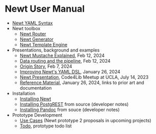 
# Newt User Manual

- [Newt YAML Syntax](newt_yaml_syntax.md)
- Newt toolbox
  - [Newt Router](newt.1.md)
  - [Newt Generator](newtgen.1.md)
  - [Newt Template Engine](newtmustache.1.md)
- Presentations, background and examples
  - [Newt Mustache Explained](newtmustache_explained.md), Feb 12, 2024
  - [Data routing and the pipeline](newt_router.md), Feb 12, 2024
  - [Origin Story](origin_story.md), Feb 7, 2024
  - [Improving Newt's YAML DSL](improving_the_type_dsl.md), January 26, 2024
  - [Newt Presentation](presentation/), Code4Lib Meetup at UCLA, July 14, 2023
  - [Reference Material](reference_material.md), January 26, 2024, links to prior art and documentation
- Installation
  - [Installing Newt](INSTALL.md)
  - [Installing PostgREST](INSTALL-PostgREST.md) from source (developer notes)
  - [Installing Pandoc](INSTALL-Pandoc.md) from souce (developer notes)
- Prototype Development 
  - [Use Cases](use_cases.md) (Newt prototype 2 proposals in upcoming projects)
  - [Todo](TODO.md), prototype todo list
